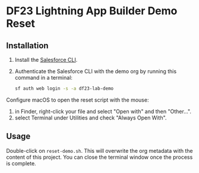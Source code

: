 # DF23 Lightning App Builder Demo Reset

## Installation

1. Install the [Salesforce CLI](https://developer.salesforce.com/tools/sfdxcli).

2. Authenticate the Salesforce CLI with the demo org by running this command in a terminal:
    ```sh
    sf auth web login -s -a df23-lab-demo
    ```

Configure macOS to open the reset script with the mouse:
1. in Finder, right-click your file and select "Open with" and then "Other...".
1. select Terminal under Utilities and check "Always Open With".

## Usage

Double-click on `reset-demo.sh`. This will overwrite the org metadata with the content of this project.
You can close the terminal window once the process is complete.
